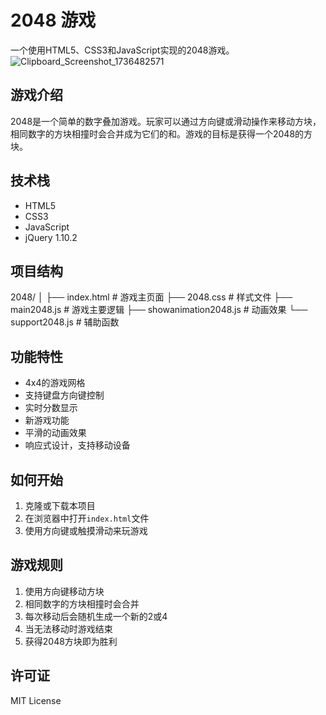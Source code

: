 # 2048 游戏

一个使用HTML5、CSS3和JavaScript实现的2048游戏。
![Clipboard_Screenshot_1736482571](https://github.com/user-attachments/assets/8dc69b69-c714-47a4-a524-ab92d806b93d)


## 游戏介绍

2048是一个简单的数字叠加游戏。玩家可以通过方向键或滑动操作来移动方块，相同数字的方块相撞时会合并成为它们的和。游戏的目标是获得一个2048的方块。

## 技术栈

- HTML5
- CSS3
- JavaScript
- jQuery 1.10.2

## 项目结构 
2048/
│
├── index.html # 游戏主页面
├── 2048.css # 样式文件
├── main2048.js # 游戏主要逻辑
├── showanimation2048.js # 动画效果
└── support2048.js # 辅助函数

## 功能特性

- 4x4的游戏网格
- 支持键盘方向键控制
- 实时分数显示
- 新游戏功能
- 平滑的动画效果
- 响应式设计，支持移动设备

## 如何开始

1. 克隆或下载本项目
2. 在浏览器中打开`index.html`文件
3. 使用方向键或触摸滑动来玩游戏

## 游戏规则

1. 使用方向键移动方块
2. 相同数字的方块相撞时会合并
3. 每次移动后会随机生成一个新的2或4
4. 当无法移动时游戏结束
5. 获得2048方块即为胜利


## 许可证

MIT License